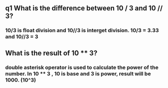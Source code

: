## q1 What is the difference between 10 / 3 and 10 // 3?
### 10/3 is float division and 10//3 is interget division. 10/3 = 3.33 and 10//3 = 3

## What is the result of 10 ** 3?
### double asterisk operator is used to calculate the power of the number. In 10 ** 3 , 10 is base and 3 is power, result will be 1000. (10^3)


